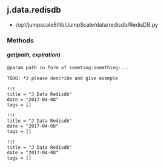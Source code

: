 <!-- toc -->
## j.data.redisdb

- /opt/jumpscale8/lib/JumpScale/data/redisdb/RedisDB.py

### Methods

#### get(*path, expiration*) 

```
@param path in form of someting:something:...

TODO: *2 please describe and give example

```


```
!!!
title = "J Data Redisdb"
date = "2017-04-08"
tags = []
```

```
!!!
title = "J Data Redisdb"
date = "2017-04-08"
tags = []
```

```
!!!
title = "J Data Redisdb"
date = "2017-04-08"
tags = []
```
